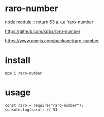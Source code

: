 # raro-number
node module :: return 53 a.k.a 'raro-number'

https://github.com/sdbx/raro-number

https://www.npmjs.com/package/raro-number

# install
```npm i raro-number```

# usage
```
const raro = require("raro-number");
console.log(raro); // 53
```
